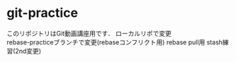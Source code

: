 ﻿# git-practice
このリポジトリはGit動画講座用です．
ローカルリポで変更  
rebase-practiceブランチで変更(rebaseコンフリクト用)
rebase pull用
stash練習(2nd変更)
